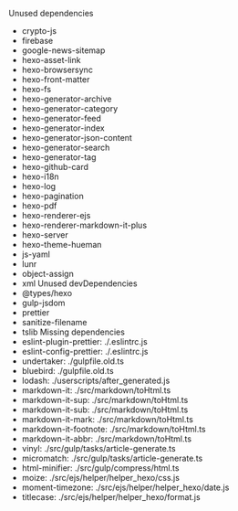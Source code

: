 Unused dependencies
* crypto-js
* firebase
* google-news-sitemap
* hexo-asset-link
* hexo-browsersync
* hexo-front-matter
* hexo-fs
* hexo-generator-archive
* hexo-generator-category
* hexo-generator-feed
* hexo-generator-index
* hexo-generator-json-content
* hexo-generator-search
* hexo-generator-tag
* hexo-github-card
* hexo-i18n
* hexo-log
* hexo-pagination
* hexo-pdf
* hexo-renderer-ejs
* hexo-renderer-markdown-it-plus
* hexo-server
* hexo-theme-hueman
* js-yaml
* lunr
* object-assign
* xml
Unused devDependencies
* @types/hexo
* gulp-jsdom
* prettier
* sanitize-filename
* tslib
Missing dependencies
* eslint-plugin-prettier: ./.eslintrc.js
* eslint-config-prettier: ./.eslintrc.js
* undertaker: ./gulpfile.old.ts
* bluebird: ./gulpfile.old.ts
* lodash: ./userscripts/after_generated.js
* markdown-it: ./src/markdown/toHtml.ts
* markdown-it-sup: ./src/markdown/toHtml.ts
* markdown-it-sub: ./src/markdown/toHtml.ts
* markdown-it-mark: ./src/markdown/toHtml.ts
* markdown-it-footnote: ./src/markdown/toHtml.ts
* markdown-it-abbr: ./src/markdown/toHtml.ts
* vinyl: ./src/gulp/tasks/article-generate.ts
* micromatch: ./src/gulp/tasks/article-generate.ts
* html-minifier: ./src/gulp/compress/html.ts
* moize: ./src/ejs/helper/helper_hexo/css.js
* moment-timezone: ./src/ejs/helper/helper_hexo/date.js
* titlecase: ./src/ejs/helper/helper_hexo/format.js
